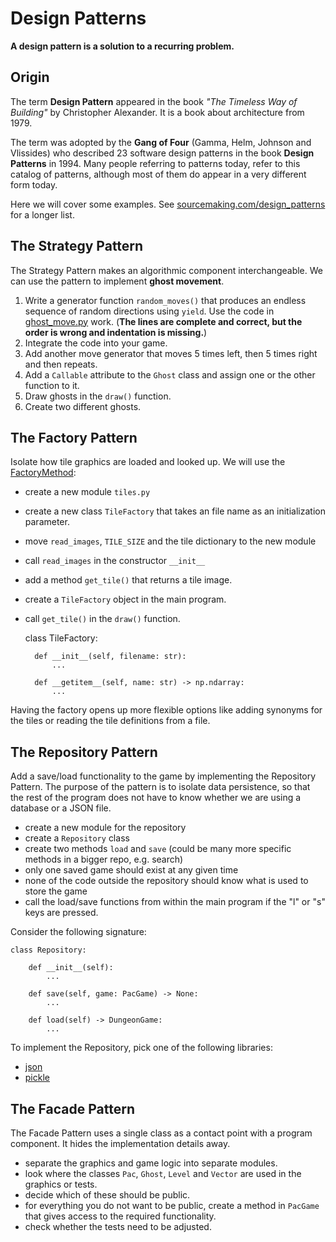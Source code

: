 
# Design Patterns

**A design pattern is a solution to a recurring problem.**

## Origin

The term **Design Pattern** appeared in the book *"The Timeless Way of Building"* by Christopher Alexander. It is a book about architecture from 1979.

The term was adopted by the **Gang of Four** (Gamma, Helm, Johnson and Vlissides) who described 23 software design patterns in the book **Design Patterns** in 1994. Many people referring to patterns today, refer to this catalog of patterns, although most of them do appear in a very different form today.

Here we will cover some examples. See [sourcemaking.com/design_patterns](https://sourcemaking.com/design_patterns) for a longer list.

## The Strategy Pattern

The Strategy Pattern makes an algorithmic component interchangeable.
We can use the pattern to implement **ghost movement**.

1. Write a generator function `random_moves()` that produces an endless sequence of random directions using `yield`. Use the code in [ghost_move.py](ghost_move.py) work. (**The lines are complete and correct, but the order is wrong and indentation is missing.**)
2. Integrate the code into your game.
3. Add another move generator that moves 5 times left, then 5 times right and then repeats.
4. Add a `Callable` attribute to the `Ghost` class and assign one or the other function to it.
5. Draw ghosts in the `draw()` function.
6. Create two different ghosts.

## The Factory Pattern

Isolate how tile graphics are loaded and looked up. We will use the [FactoryMethod](https://sourcemaking.com/design_patterns/factory_method):

- create a new module `tiles.py`
- create a new class `TileFactory` that takes an file name as an initialization parameter.
- move `read_images`, `TILE_SIZE` and the tile dictionary to the new module
- call `read_images` in the constructor `__init__`
- add a method `get_tile()` that returns a tile image.
- create a `TileFactory` object in the main program.
- call `get_tile()` in the `draw()` function.

    class TileFactory:

        def __init__(self, filename: str):
            ...

        def __getitem__(self, name: str) -> np.ndarray:
            ...

Having the factory opens up more flexible options like adding synonyms for the tiles
or reading the tile definitions from a file.

## The Repository Pattern

Add a save/load functionality to the game by implementing the Repository Pattern.
The purpose of the pattern is to isolate data persistence, so that the rest of the program does not have to know whether we are using a database or a JSON file.

- create a new module for the repository
- create a `Repository` class
- create two methods `load` and `save` (could be many more specific methods in a bigger repo, e.g. search)
- only one saved game should exist at any given time
- none of the code outside the repository should know what is used to store the game
- call the load/save functions from within the main program if the "l" or "s" keys are pressed.

Consider the following signature:

    class Repository:

        def __init__(self):
            ...

        def save(self, game: PacGame) -> None:
            ...

        def load(self) -> DungeonGame:
            ...

To implement the Repository, pick one of the following libraries:

- [json](https://github.com/krother/Python3_Package_Examples/blob/master/json/example_json.py)
- [pickle](https://python-basics-tutorial.readthedocs.io/en/latest/save-data/pickle.html)


## The Facade Pattern

The Facade Pattern uses a single class as a contact point with a program component.
It hides the implementation details away.

- separate the graphics and game logic into separate modules.
- look where the classes `Pac`, `Ghost`, `Level` and `Vector` are used in the graphics or tests.
- decide which of these should be public.
- for everything you do not want to be public, create a method in `PacGame` that gives access to the required functionality.
- check whether the tests need to be adjusted.
